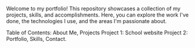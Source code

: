 Welcome to my portfolio! This repository showcases a collection of my projects, skills, and accomplishments.
Here, you can explore the work I've done, the technologies I use, and the areas I'm passionate about.

Table of Contents:
About Me,
Projects
Project 1: School website
Project 2: Portfolio,
Skills,
Contact.
